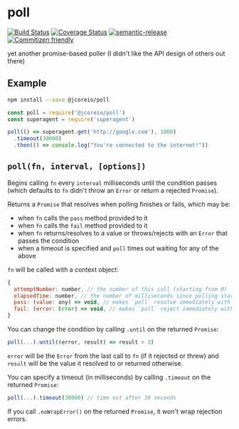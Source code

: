 # poll

[![Build Status](https://travis-ci.org/jcoreio/poll.svg?branch=master)](https://travis-ci.org/jcoreio/poll)
[![Coverage Status](https://codecov.io/gh/jcoreio/poll/branch/master/graph/badge.svg)](https://codecov.io/gh/jcoreio/poll)
[![semantic-release](https://img.shields.io/badge/%20%20%F0%9F%93%A6%F0%9F%9A%80-semantic--release-e10079.svg)](https://github.com/semantic-release/semantic-release)
[![Commitizen friendly](https://img.shields.io/badge/commitizen-friendly-brightgreen.svg)](http://commitizen.github.io/cz-cli/)

yet another promise-based poller (I didn't like the API design of others out there)

## Example

```sh
npm install --save @jcoreio/poll
```

```js
const poll = require('@jcoreio/poll')
const superagent = require('superagent')

poll(() => superagent.get('http://google.com'), 1000)
  .timeout(30000)
  .then(() => console.log("You're connected to the internet!"))
```

## `poll(fn, interval, [options])`

Begins calling `fn` every `interval` milliseconds until the condition passes
(which defaults to `fn` didn't throw an `Error` or return a rejected `Promise`).

Returns a `Promise` that resolves when polling finishes or fails, which may be:
* when `fn` calls the `pass` method provided to it
* when `fn` calls the `fail` method provided to it
* when `fn` returns/resolves to a value or throws/rejects with an `Error` that
  passes the condition
* when a timeout is specified and `poll` times out waiting for any of the above

`fn` will be called with a context object:
```js
{
  attemptNumber: number, // the number of this call (starting from 0)
  elapsedTime: number, // the number of milliseconds since polling started
  pass: (value: any) => void, // makes `poll` resolve immediately with this value
  fail: (error: Error) => void, // makes `poll` reject immediately with this Error
}
```

You can change the condition by calling `.until` on the returned `Promise`:
```js
poll(...).until((error, result) => result > 3)
```

`error` will be the `Error` from the last call to `fn` (if it rejected or threw)
and `result` will be the value it resolved to or returned otherwise.

You can specify a timeout (in milliseconds) by calling `.timeout` on the returned `Promise`:
```js
poll(...).timeout(30000) // time out after 30 seconds
```

If you call `.noWrapError()` on the returned `Promise`, it won't wrap rejection errors.
